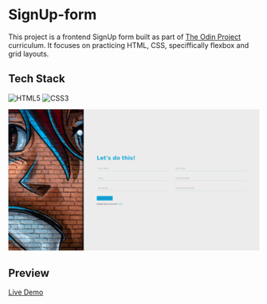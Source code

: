 # SignUp-form

This project is a frontend SignUp form built as part of [The Odin Project](https://www.theodinproject.com/) curriculum. It focuses on practicing HTML, CSS, speciffically flexbox and grid layouts.

## Tech Stack

![HTML5](https://img.shields.io/badge/html5-%23E34F26.svg?style=for-the-badge&logo=html5&logoColor=white)
![CSS3](https://img.shields.io/badge/css3-%231572B6.svg?style=for-the-badge&logo=css3&logoColor=white)

![alt text](desktop-1750200282817.jpeg)

## Preview

[Live Demo](https://anthonybac.github.io/SIgnUpForm-Front-_TheOdinProject/)
